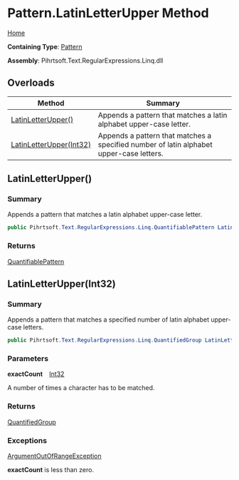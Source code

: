 # Pattern\.LatinLetterUpper Method

[Home](../../../../../../README.md)

**Containing Type**: [Pattern](../README.md)

**Assembly**: Pihrtsoft\.Text\.RegularExpressions\.Linq\.dll

## Overloads

| Method | Summary |
| ------ | ------- |
| [LatinLetterUpper()](#Pihrtsoft_Text_RegularExpressions_Linq_Pattern_LatinLetterUpper) | Appends a pattern that matches a latin alphabet upper\-case letter\. |
| [LatinLetterUpper(Int32)](#Pihrtsoft_Text_RegularExpressions_Linq_Pattern_LatinLetterUpper_System_Int32_) | Appends a pattern that matches a specified number of latin alphabet upper\-case letters\. |

## LatinLetterUpper\(\) <a name="Pihrtsoft_Text_RegularExpressions_Linq_Pattern_LatinLetterUpper"></a>

### Summary

Appends a pattern that matches a latin alphabet upper\-case letter\.

```csharp
public Pihrtsoft.Text.RegularExpressions.Linq.QuantifiablePattern LatinLetterUpper()
```

### Returns

[QuantifiablePattern](../../QuantifiablePattern/README.md)

## LatinLetterUpper\(Int32\) <a name="Pihrtsoft_Text_RegularExpressions_Linq_Pattern_LatinLetterUpper_System_Int32_"></a>

### Summary

Appends a pattern that matches a specified number of latin alphabet upper\-case letters\.

```csharp
public Pihrtsoft.Text.RegularExpressions.Linq.QuantifiedGroup LatinLetterUpper(int exactCount)
```

### Parameters

**exactCount** &ensp; [Int32](https://docs.microsoft.com/en-us/dotnet/api/system.int32)

A number of times a character has to be matched\.

### Returns

[QuantifiedGroup](../../QuantifiedGroup/README.md)

### Exceptions

[ArgumentOutOfRangeException](https://docs.microsoft.com/en-us/dotnet/api/system.argumentoutofrangeexception)

**exactCount** is less than zero\.

